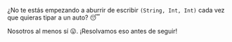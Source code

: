 ¿No te estás empezando a aburrir de escribir `(String, Int, Int)`  cada vez que quieras tipar a un auto? :sleeping:

Nosotros al menos sí :stuck_out_tongue:. ¡Resolvamos eso antes de seguir! 

